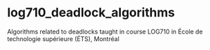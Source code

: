 # log710_deadlock_algorithms
Algorithms related to deadlocks taught in course LOG710 in École de technologie supérieure (ÉTS), Montréal
